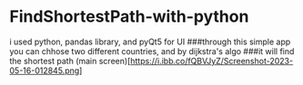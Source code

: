 # FindShortestPath-with-python
i used python, pandas library, and pyQt5 for UI
###through this simple app you can chhose two different countries, and by dijkstra's algo 
###it will find the shortest path 
(main screen)[https://i.ibb.co/fQBVJyZ/Screenshot-2023-05-16-012845.png]
